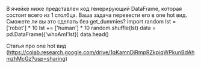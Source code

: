 В ячейке ниже представлен код генерирующий DataFrame, которая состоит всего из 1 столбца. Ваша задача перевести его в one hot вид. Сможете ли вы это сделать без get_dummies?
import random
lst = ['robot'] * 10
lst += ['human'] * 10
random.shuffle(lst)
data = pd.DataFrame({'whoAmI'lst})
data.head()

Статья про one hot вид (https://colab.research.google.com/drive/1qKamnDiRmpRZkpiqWPkunBdAhmzhMcGz?usp=sharing)